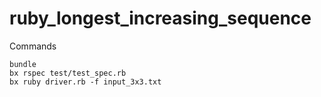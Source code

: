 ruby_longest_increasing_sequence
================================

Commands

    bundle
    bx rspec test/test_spec.rb 
    bx ruby driver.rb -f input_3x3.txt